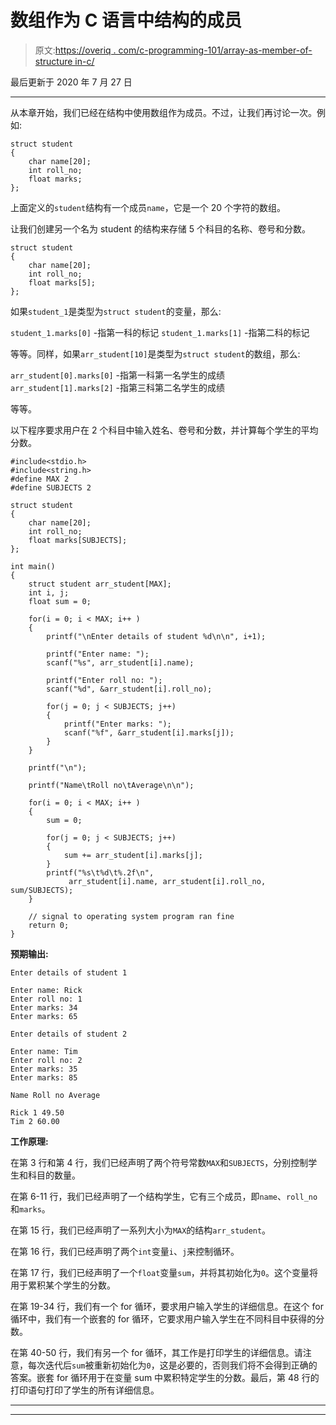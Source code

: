 # 数组作为 C 语言中结构的成员

> 原文:[https://overiq . com/c-programming-101/array-as-member-of-structure in-c/](https://overiq.com/c-programming-101/array-as-member-of-structure-in-c/)

最后更新于 2020 年 7 月 27 日

* * *

从本章开始，我们已经在结构中使用数组作为成员。不过，让我们再讨论一次。例如:

```
struct student
{
    char name[20];
    int roll_no;
    float marks;
};

```

上面定义的`student`结构有一个成员`name`，它是一个 20 个字符的数组。

让我们创建另一个名为 student 的结构来存储 5 个科目的名称、卷号和分数。

```
struct student
{
    char name[20];
    int roll_no;
    float marks[5];
};

```

如果`student_1`是类型为`struct student`的变量，那么:

`student_1.marks[0]` -指第一科的标记
`student_1.marks[1]` -指第二科的标记

等等。同样，如果`arr_student[10]`是类型为`struct student`的数组，那么:

`arr_student[0].marks[0]` -指第一科第一名学生的成绩`arr_student[1].marks[2]` -指第三科第二名学生的成绩

等等。

以下程序要求用户在 2 个科目中输入姓名、卷号和分数，并计算每个学生的平均分数。

```
#include<stdio.h>
#include<string.h>
#define MAX 2
#define SUBJECTS 2

struct student
{
    char name[20];
    int roll_no;
    float marks[SUBJECTS];
};

int main()
{
    struct student arr_student[MAX];
    int i, j;
    float sum = 0;

    for(i = 0; i < MAX; i++ )
    {
        printf("\nEnter details of student %d\n\n", i+1);

        printf("Enter name: ");
        scanf("%s", arr_student[i].name);

        printf("Enter roll no: ");
        scanf("%d", &arr_student[i].roll_no);

        for(j = 0; j < SUBJECTS; j++)
        {
            printf("Enter marks: ");
            scanf("%f", &arr_student[i].marks[j]);
        }
    }

    printf("\n");

    printf("Name\tRoll no\tAverage\n\n");

    for(i = 0; i < MAX; i++ )
    {
        sum = 0;

        for(j = 0; j < SUBJECTS; j++)
        {
            sum += arr_student[i].marks[j];
        }
        printf("%s\t%d\t%.2f\n",
             arr_student[i].name, arr_student[i].roll_no, sum/SUBJECTS);
    }

    // signal to operating system program ran fine
    return 0;
}

```

**预期输出:**

```
Enter details of student 1

Enter name: Rick
Enter roll no: 1
Enter marks: 34
Enter marks: 65

Enter details of student 2

Enter name: Tim
Enter roll no: 2
Enter marks: 35
Enter marks: 85

Name Roll no Average

Rick 1 49.50
Tim 2 60.00

```

**工作原理:**

在第 3 行和第 4 行，我们已经声明了两个符号常数`MAX`和`SUBJECTS`，分别控制学生和科目的数量。

在第 6-11 行，我们已经声明了一个结构学生，它有三个成员，即`name`、`roll_no`和`marks`。

在第 15 行，我们已经声明了一系列大小为`MAX`的结构`arr_student`。

在第 16 行，我们已经声明了两个`int`变量`i`、`j`来控制循环。

在第 17 行，我们已经声明了一个`float`变量`sum`，并将其初始化为`0`。这个变量将用于累积某个学生的分数。

在第 19-34 行，我们有一个 for 循环，要求用户输入学生的详细信息。在这个 for 循环中，我们有一个嵌套的 for 循环，它要求用户输入学生在不同科目中获得的分数。

在第 40-50 行，我们有另一个 for 循环，其工作是打印学生的详细信息。请注意，每次迭代后`sum`被重新初始化为`0`，这是必要的，否则我们将不会得到正确的答案。嵌套 for 循环用于在变量 sum 中累积特定学生的分数。最后，第 48 行的打印语句打印了学生的所有详细信息。

* * *

* * *